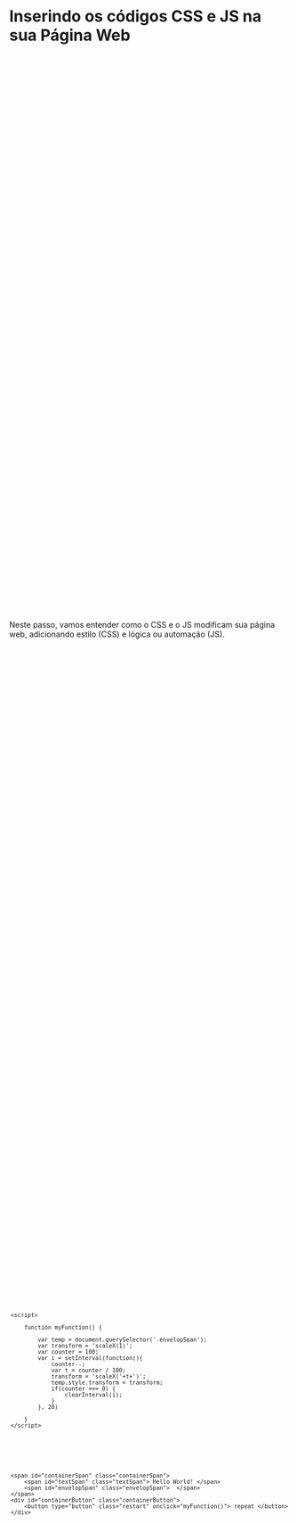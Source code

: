 # Inserindo os códigos CSS e JS na sua Página Web

Neste passo, vamos entender como o CSS e o JS modificam sua página web, adicionando estilo (CSS) e lógica ou automação (JS).


<pre><code class="language-html">

<!DOCTYPE html>
<html lang="en">
<head>
    <meta charset="UTF-8">
    <meta http-equiv="X-UA-Compatible" content="IE=edge">
    <meta name="viewport" content="width=device-width, initial-scale=1.0">
    <title>Document</title>

    <style>
        body, html{
            height: 98%;
        }

        body{
            display: flex;
            position: relative;
            flex-wrap: wrap;
            width: 98.5%;
            justify-content: center;
        }

        .containerSpan{
            display: block;
            align-items:center;
            position: absolute;
            align-self: center; 
            font-size: 15vmin;
            font-weight: 1000;
            font-family:'Trebuchet MS', 'Lucida Sans Unicode', 'Lucida Grande', 'Lucida Sans', Arial, sans-serif;
            line-height: 1.205;
        }

        .textSpan{
            opacity: 1;
        }

        .envelopSpan {
            position: absolute;
            width: 100%;
            height: 100%;
            left: 0;
            top: 0;
            z-index: 100;
            transform-origin: right;
            transform: scaleX(1);
            background-color: #ffffff;
        }


        .containerButton {
            display: block;
            position: absolute; 
            align-self: flex-end;
            z-index: 100;
        }

        .restart {
            font-size: 12px;
            bottom: 0;
            left: 0;
            right: 0;
            background-color: #fff;
            border-bottom: 1px dotted grey;
            padding: 0;
            margin: 0 auto 2%;
            cursor: pointer;
            color: grey;
        }
    </style>

    <script>
    
        function myFunction() {

            var temp = document.querySelector('.envelopSpan');
            var transform = 'scaleX(1)';
            var counter = 100;
            var i = setInterval(function(){
                counter--;
                var t = counter / 100;
                transform = 'scaleX('+t+')';
                temp.style.transform = transform;
                if(counter === 0) {
                    clearInterval(i);
                }
            }, 20)
            
        }
    </script>


</head>
<body>

    <span id="containerSpan" class="containerSpan"> 
        <span id="textSpan" class="textSpan"> Hello World! </span>
        <span id="envelopSpan" class="envelopSpan">  </span>  
    </span>
    <div id="containerButton" class="containerButton">
        <button type="button" class="restart" onclick="myFunction()"> repeat </button>
    </div>
</body>
</html>

</code></pre>